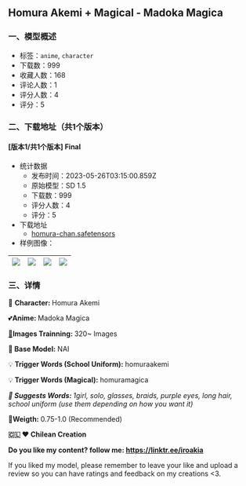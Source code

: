## Homura Akemi + Magical - Madoka Magica
### 一、模型概述

- 标签：`anime`, `character`
- 下载数：999
- 收藏人数：168
- 评论人数：1
- 评分人数：4
- 评分：5

### 二、下载地址（共1个版本）

#### [版本1/共1个版本] Final

- 统计数据
  - 发布时间：2023-05-26T03:15:00.859Z
  - 原始模型：SD 1.5
  - 下载数：999
  - 评分人数：4
  - 评分：5
- 下载地址
  - [homura-chan.safetensors](https://civitai.com/api/download/models/81353)
- 样例图像：

| <img src="https://image.civitai.com/xG1nkqKTMzGDvpLrqFT7WA/c238cc97-7391-4e1b-aee6-d2a5e62d210e/width=450/914148.jpeg" /> | <img src="https://image.civitai.com/xG1nkqKTMzGDvpLrqFT7WA/e1f07e6c-d41e-4a76-b154-aabfb4f45bb7/width=450/914152.jpeg" /> | <img src="https://image.civitai.com/xG1nkqKTMzGDvpLrqFT7WA/0a7e9eee-1e25-4179-a9da-a82a3b488764/width=450/914151.jpeg" /> | <img src="https://image.civitai.com/xG1nkqKTMzGDvpLrqFT7WA/00f29530-51d5-4a3e-952c-f46623124651/width=450/914147.jpeg" /> |
| ---- | ---- | ---- | ---- |


### 三、详情
<p>🙎 <strong>Character: </strong>Homura Akemi</p><p>💕<strong>Anime: </strong>Madoka Magica</p><p><a target="_blank" rel="ugc" href="https://emojipedia.org/dango/">🍡</a><strong>Images Trainning: </strong>320~ Images</p><p><strong>🏁 Base Model:</strong> NAI</p><p></p><p>💡<strong> Trigger Words (School Uniform):</strong> homuraakemi</p><p>💡<strong> Trigger Words (Magical):</strong> homuramagica</p><p><strong><em>🏁 Suggests Words: </em></strong><em>1girl, solo, glasses, braids, purple eyes, long hair, school uniform (use them depending on how you want it)</em></p><p>🔮<strong>Weigth: </strong>0.75-1.0 (Recommended)</p><p></p><p><strong>🇨🇱 ❤️ Chilean Creation</strong></p><p><strong>Do you like my content? follow me: </strong><a target="_blank" rel="ugc" href="https://linktr.ee/iroakia"><strong>https://linktr.ee/iroakia</strong></a></p><p>If you liked my model, please remember to leave your like and upload a review so you can have ratings and feedback on my creations &lt;3.</p>